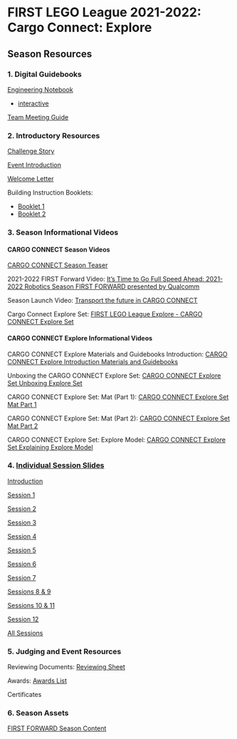 # FIRST LEGO League 2021-2022: Cargo Connect: Explore


## Season Resources

### 1. Digital Guidebooks

[Engineering Notebook](https://info.firstinspires.org/hubfs/Education_Resources/CARGO%20CONNECT/CARGO%20CONNECT%20Explore%20EN%20updated%20regular.pdf)
- [interactive](https://info.firstinspires.org/hubfs/Education_Resources/CARGO%20CONNECT/CARGO%20CONNECT%20Explore%20EN%20updated%20interactive.pdf)

[Team Meeting Guide](https://info.firstinspires.org/hubfs/Education_Resources/CARGO%20CONNECT/CARGO%20CONNECT%20Explore%20TMG%20updated.pdf)


### 2. Introductory Resources

[Challenge Story](https://firstinspiresst01.blob.core.windows.net/first-forward/fll-explore/fll-explore-cargo-connect-challenge-story.pdf)

[Event Introduction](https://firstinspiresst01.blob.core.windows.net/first-forward/fll-explore/fll-explore-cargo-connect-event-introduction.pdf)

[Welcome Letter](https://firstinspiresst01.blob.core.windows.net/first-forward/fll-explore/fll-explore-cargo-connect-welcome-letter.pdf)

Building Instruction Booklets:
- [Booklet 1](http://firstinspiresst01.blob.core.windows.net/first-forward/fll-explore/fll-explore-cargo-connect-building-instruction-bk1-bi-45817.pdf)
- [Booklet 2](https://firstinspiresst01.blob.core.windows.net/first-forward/fll-explore/fll-explore-cargo-connect-building-instruction-bk2-bi-45817.pdf)


### 3. Season Informational Videos


#### CARGO CONNECT Season Videos

[CARGO CONNECT Season Teaser](https://www.youtube.com/watch?v=zUJ84gO1Z7g)

2021-2022 FIRST Forward Video: [It’s Time to Go Full Speed Ahead: 2021-2022 Robotics Season FIRST FORWARD presented by Qualcomm](https://www.youtube.com/watch?v=_9OvFDkA6qU)

Season Launch Video: [Transport the future in CARGO CONNECT](https://www.youtube.com/watch?v=eJSDHC_9Sxk)

Cargo Connect Explore Set: [FIRST LEGO League Explore - CARGO CONNECT Explore Set](https://www.youtube.com/watch?v=eI4LugXcQTM)


#### CARGO CONNECT Explore Informational Videos

CARGO CONNECT Explore Materials and Guidebooks Introduction: [CARGO CONNECT Explore Introduction Materials and Guidebooks](https://www.youtube.com/watch?v=yRPR_2SKqx4)

Unboxing the CARGO CONNECT Explore Set: [CARGO CONNECT Explore Set Unboxing Explore Set](https://www.youtube.com/watch?v=OsrHH5CebLA)

CARGO CONNECT Explore Set: Mat (Part 1): [CARGO CONNECT Explore Set Mat Part 1](https://www.youtube.com/watch?v=_ujdvnPHhA4)

CARGO CONNECT Explore Set: Mat (Part 2): [CARGO CONNECT Explore Set Mat Part 2](https://www.youtube.com/watch?v=o8IkqqkimOE)

CARGO CONNECT Explore Set: Explore Model: [CARGO CONNECT Explore Set Explaining Explore Model](https://www.youtube.com/watch?v=3p0DDLM9tgs)


### 4. [Individual Session Slides](https://drive.google.com/drive/folders/13Dnl9VrOAl_RtDvDkb_XmhOuPicxB4pA)

[Introduction](https://docs.google.com/presentation/d/119bLlqOlmze50WALFoV1P-UovcR3XlD7gY6rTOmMXgw)

[Session 1](https://docs.google.com/presentation/d/1rcycyvIpLL0drGpMIZwZvLVk0x6Jw29EXbkraF-oE1c)

[Session 2](https://docs.google.com/presentation/d/1VSK86Mg618PZf0U-UMHMmqPkJnXR6y5wgUrMLfmSm_Y)

[Session 3](https://docs.google.com/presentation/d/1pgJJGx5qs2l86xgxgoUv3mq-EIyX8ZmpWjPTmeDSW7w)

[Session 4](https://docs.google.com/presentation/d/1Ik7gkjdYkwq3gDYH4lIwNjAq8MEQMMWuUDCyQtua1kM)

[Session 5](https://docs.google.com/presentation/d/18auXl5tX_A_jGxNjWR63cCmZprm8iGnyLRIq6yF_fHI)

[Session 6](https://docs.google.com/presentation/d/1DGREksnPFlKDtuUdHZnFxoDzFJOSkBar6bqWy1WXnAE)

[Session 7](https://docs.google.com/presentation/d/1uyRlYj6XiW1IVYDOWLwvnzHSyJSOE3WeRw6edwxqYIQ)

[Sessions 8 & 9](https://docs.google.com/presentation/d/1IhhbguVgDoCIzpgvr_ft2iWL0hZRWMcxcvJXBzYN5-U)

[Sessions 10 & 11](https://docs.google.com/presentation/d/1sFVBSh5u7wXoSDdGWzOLs74qN4XlGxqlpYDHDY_sGEk)

[Session 12](https://docs.google.com/presentation/d/1xljjtnvM-ynsnwxlJfZYaWxjGP51TjVH_zA8ixxjG9Q)

[All Sessions](https://bit.ly/3ymOiV1)


### 5. Judging and Event Resources

Reviewing Documents: [Reviewing Sheet](https://firstinspiresst01.blob.core.windows.net/first-forward/fll-explore/fll-explore-cargo-connect-reviewing-documents.pdf)

Awards: [Awards List](http://firstinspiresst01.blob.core.windows.net/first-game-changers/fll-explore/explore-awards-list.pdf)

Certificates


### 6. Season Assets

[FIRST FORWARD Season Content](https://info.firstinspires.org/free-season-content)
